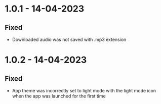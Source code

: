 # 1.0.1 - 14-04-2023

## Fixed

- Downloaded audio was not saved with .mp3 extension

# 1.0.2 - 14-04-2023

## Fixed

- App theme was incorrectly set to light mode with the light mode icon when the app was launched for the first time
